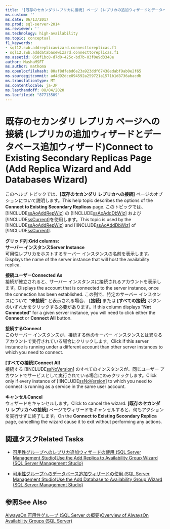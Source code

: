```yaml
---
title: '[既存のセカンダリレプリカに接続] ページ (レプリカの追加ウィザードとデータベースの追加ウィザード) |Microsoft Docs'
ms.custom: ''
ms.date: 06/13/2017
ms.prod: sql-server-2014
ms.reviewer: ''
ms.technology: high-availability
ms.topic: conceptual
f1_keywords:
- sql12.swb.addreplicawizard.connecttoreplicas.f1
- sql12.swb.adddatabasewizard.connecttoreplicas.f1
ms.assetid: 850f1bc8-d7d0-425c-bd7b-03f0e9d3348e
author: MashaMSFT
ms.author: mathoma
ms.openlocfilehash: 80af8dfebd6e23a923ddf67438edabf9ab0e2f65
ms.sourcegitcommit: ad4d92dce894592a259721a1571b1d8736abacdb
ms.translationtype: MT
ms.contentlocale: ja-JP
ms.lasthandoff: 08/04/2020
ms.locfileid: "87713509"
---
```

# <a name="connect-to-existing-secondary-replicas-page-add-replica-wizard-and-add-databases-wizard"></a><span data-ttu-id="1d43e-102">既存のセカンダリ レプリカ ページへの接続 (レプリカの追加ウィザードとデータベース追加ウィザード)</span><span class="sxs-lookup"><span data-stu-id="1d43e-102">Connect to Existing Secondary Replicas Page (Add Replica Wizard and Add Databases Wizard)</span></span>
  <span data-ttu-id="1d43e-103"> このヘルプ トピックでは、**[既存のセカンダリ レプリカへの接続]** ページのオプションについて説明します。</span><span class="sxs-lookup"><span data-stu-id="1d43e-103">This help topic describes the options of the **Connect to Existing Secondary Replicas** page.</span></span> <span data-ttu-id="1d43e-104">このトピックでは、 [!INCLUDE[ssAoAddRepWiz](../../../includes/ssaoaddrepwiz-md.md)] の [!INCLUDE[ssAoAddDbWiz](../../../includes/ssaoadddbwiz-md.md)] および [!INCLUDE[ssCurrent](../../../includes/sscurrent-md.md)]を使用します。</span><span class="sxs-lookup"><span data-stu-id="1d43e-104">This topic is used by the [!INCLUDE[ssAoAddRepWiz](../../../includes/ssaoaddrepwiz-md.md)] and [!INCLUDE[ssAoAddDbWiz](../../../includes/ssaoadddbwiz-md.md)] of [!INCLUDE[ssCurrent](../../../includes/sscurrent-md.md)].</span></span>  
  
 <span data-ttu-id="1d43e-105">**グリッド列:**</span><span class="sxs-lookup"><span data-stu-id="1d43e-105">**Grid columns:**</span></span>  
 <span data-ttu-id="1d43e-106">**サーバー インスタンス**</span><span class="sxs-lookup"><span data-stu-id="1d43e-106">**Server Instance**</span></span>  
 <span data-ttu-id="1d43e-107">可用性レプリカをホストするサーバー インスタンスの名前を表示します。</span><span class="sxs-lookup"><span data-stu-id="1d43e-107">Displays the name of the server instance that will host the availability replica.</span></span>  
  
 <span data-ttu-id="1d43e-108">**接続ユーザー**</span><span class="sxs-lookup"><span data-stu-id="1d43e-108">**Connected As**</span></span>  
 <span data-ttu-id="1d43e-109">接続が確立されると、サーバー インスタンスに接続されるアカウントを表示します。</span><span class="sxs-lookup"><span data-stu-id="1d43e-109">Displays the account that is connected to the server instance, once the connection has been established.</span></span> <span data-ttu-id="1d43e-110">この列で、特定のサーバー インスタンスについて **"未接続"** と表示される場合、 **[接続]** または **[すべての接続]** ボタンのいずれかをクリックする必要があります。</span><span class="sxs-lookup"><span data-stu-id="1d43e-110">If this column displays "**Not Connected**" for a given server instance, you will need to click either the **Connect** or **Connect All** button.</span></span>  
  
 <span data-ttu-id="1d43e-111">**接続する**</span><span class="sxs-lookup"><span data-stu-id="1d43e-111">**Connect**</span></span>  
 <span data-ttu-id="1d43e-112">このサーバー インスタンスが、接続する他のサーバー インスタンスとは異なるアカウントで実行されている場合にクリックします。</span><span class="sxs-lookup"><span data-stu-id="1d43e-112">Click if this server instance is running under a different account than other server instances to which you need to connect.</span></span>  
  
 <span data-ttu-id="1d43e-113">**[すべての接続]**</span><span class="sxs-lookup"><span data-stu-id="1d43e-113">**Connect All**</span></span>  
 <span data-ttu-id="1d43e-114">接続する [!INCLUDE[ssNoVersion](../../../includes/ssnoversion-md.md)] のすべてのインスタンスが、同じユーザー アカウントでサービスとして実行されている場合にのみクリックします。</span><span class="sxs-lookup"><span data-stu-id="1d43e-114">Click only if every instance of [!INCLUDE[ssNoVersion](../../../includes/ssnoversion-md.md)] to which you need to connect is running as a service in the same user account.</span></span>  
  
 <span data-ttu-id="1d43e-115">**キャンセル**</span><span class="sxs-lookup"><span data-stu-id="1d43e-115">**Cancel**</span></span>  
 <span data-ttu-id="1d43e-116">ウィザードをキャンセルします。</span><span class="sxs-lookup"><span data-stu-id="1d43e-116">Click to cancel the wizard.</span></span> <span data-ttu-id="1d43e-117">**[既存のセカンダリ レプリカへの接続]** ページでウィザードをキャンセルすると、何もアクションを実行せずに終了します。</span><span class="sxs-lookup"><span data-stu-id="1d43e-117">On the **Connect to Existing Secondary Replica** page, cancelling the wizard cause it to exit without performing any actions.</span></span>  
  

  
##  <a name="related-tasks"></a><a name="RelatedTasks"></a> <span data-ttu-id="1d43e-118">関連タスク</span><span class="sxs-lookup"><span data-stu-id="1d43e-118">Related Tasks</span></span>  
  
-   [<span data-ttu-id="1d43e-119">可用性グループへのレプリカ追加ウィザードの使用 &#40;SQL Server Management Studio&#41;</span><span class="sxs-lookup"><span data-stu-id="1d43e-119">Use the Add Replica to Availability Group Wizard &#40;SQL Server Management Studio&#41;</span></span>](use-the-add-replica-to-availability-group-wizard-sql-server-management-studio.md)  
  
-   [<span data-ttu-id="1d43e-120">可用性グループへのデータベース追加ウィザードの使用 &#40;SQL Server Management Studio&#41;</span><span class="sxs-lookup"><span data-stu-id="1d43e-120">Use the Add Database to Availability Group Wizard &#40;SQL Server Management Studio&#41;</span></span>](availability-group-add-database-to-group-wizard.md)  
  

  
## <a name="see-also"></a><span data-ttu-id="1d43e-121">参照</span><span class="sxs-lookup"><span data-stu-id="1d43e-121">See Also</span></span>  
 [<span data-ttu-id="1d43e-122">AlwaysOn 可用性グループ &#40;SQL Server の概要&#41;</span><span class="sxs-lookup"><span data-stu-id="1d43e-122">Overview of AlwaysOn Availability Groups &#40;SQL Server&#41;</span></span>](overview-of-always-on-availability-groups-sql-server.md)  
  
  
